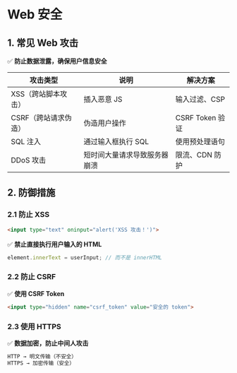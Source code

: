 # **Web 安全**

## **1. 常见 Web 攻击**

✅ **防止数据泄露，确保用户信息安全**

| 攻击类型 | 说明 | 解决方案 | 
| -- | -- | -- |
| XSS（跨站脚本攻击） | 插入恶意 JS | 输入过滤、CSP | 
| CSRF（跨站请求伪造） | 伪造用户操作 | CSRF Token 验证 | 
| SQL 注入 | 通过输入框执行 SQL | 使用预处理语句 | 
| DDoS 攻击 | 短时间大量请求导致服务器崩溃 | 限流、CDN 防护 | 


## **2. 防御措施**

### **2.1 防止 XSS**

```html
<input type="text" oninput="alert('XSS 攻击！')">

```

✅ **禁止直接执行用户输入的 HTML**

```js
element.innerText = userInput; // 而不是 innerHTML

```

### **2.2 防止 CSRF**

✅ **使用 CSRF Token**

```html
<input type="hidden" name="csrf_token" value="安全的 token">

```

### **2.3 使用 HTTPS**

✅ **数据加密，防止中间人攻击**

```txt
HTTP → 明文传输（不安全）
HTTPS → 加密传输（安全）

```